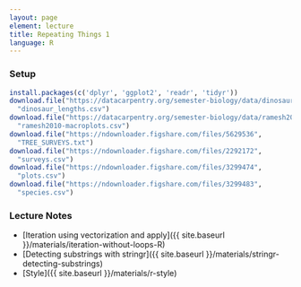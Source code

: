```yaml
---
layout: page
element: lecture
title: Repeating Things 1
language: R
---
```


### Setup

```r
install.packages(c('dplyr', 'ggplot2', 'readr', 'tidyr'))
download.file("https://datacarpentry.org/semester-biology/data/dinosaur_lengths.csv",
  "dinosaur_lengths.csv")
download.file("https://datacarpentry.org/semester-biology/data/ramesh2010-macroplots.csv",
  "ramesh2010-macroplots.csv")
download.file("https://ndownloader.figshare.com/files/5629536",
  "TREE_SURVEYS.txt")
download.file("https://ndownloader.figshare.com/files/2292172",
  "surveys.csv")
download.file("https://ndownloader.figshare.com/files/3299474",
  "plots.csv")
download.file("https://ndownloader.figshare.com/files/3299483",
  "species.csv")
```

### Lecture Notes

* [Iteration using vectorization and apply]({{ site.baseurl }}/materials/iteration-without-loops-R)
* [Detecting substrings with stringr]({{ site.baseurl }}/materials/stringr-detecting-substrings)
* [Style]({{ site.baseurl }}/materials/r-style)
